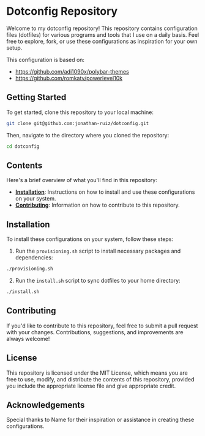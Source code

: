# Dotconfig Repository

Welcome to my dotconfig repository! This repository contains configuration files \(dotfiles\) for various programs and tools that I use on a daily basis. Feel free to explore, fork, or use these configurations as inspiration for your own setup.

This configuration is based on: 
- https://github.com/adi1090x/polybar-themes
- https://github.com/romkatv/powerlevel10k

## Getting Started

To get started, clone this repository to your local machine:

```bash
git clone git@github.com:jonathan-ruiz/dotconfig.git 
```

Then, navigate to the directory where you cloned the repository:

```bash
cd dotconfig
```

## Contents

Here's a brief overview of what you'll find in this repository:

- **[Installation](#installation)**: Instructions on how to install and use these configurations on your system.
- **[Contributing](#contributing)**: Information on how to contribute to this repository.

## Installation

To install these configurations on your system, follow these steps:

1. Run the `provisioning.sh` script to install necessary packages and dependencies:

```bash
./provisioning.sh
```

2. Run the `install.sh` script to sync dotfiles to your home directory:

```bash
./install.sh
```


## Contributing

If you'd like to contribute to this repository, feel free to submit a pull request with your changes. Contributions, suggestions, and improvements are always welcome!

## License

This repository is licensed under the MIT License, which means you are free to use, modify, and distribute the contents of this repository, provided you include the appropriate license file and give appropriate credit.

## Acknowledgements

Special thanks to Name for their inspiration or assistance in creating these configurations.
